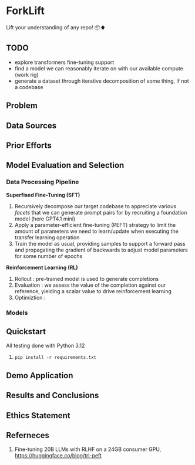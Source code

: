 # ForkLift

Lift your understanding of any repo! 📦⬆ 

## TODO 

- explore transformers fine-tuning support
- find a model we can reasonably iterate on with our available compute (work rig)
- generate a dataset through iterative decomposition of some thing, if not a codebase

## Problem 

## Data Sources

## Prior Efforts 

## Model Evaluation and Selection 

### Data Processing Pipeline 

**Superfised Fine-Tuning (SFT)**
1. Recursively decompose our target codebase to appreciate various *facets* that we can generate prompt pairs for by recruiting a foundation model (here GPT4.1 mini)
2. Apply a parameter-efficient fine-tuning (PEFT) strategy to limit the amount of parameters we need to learn/update when executing the transfer learning operation 
3. Train the model as usual, providing samples to support a forward pass and propagating the gradient of backwards to adjust model parameters for some number of epochs

**Reinforcement Learning (RL)** 
1. Rollout : pre-trained model is used to generate completions
2. Evaluation : we assess the value of the completion against our reference, yielding a scalar value to drive reinforcement learning 
3. Optimiztion : 

### Models

### 

## Quickstart 

All testing done with Python 3.12

1. `pip install -r requirements.txt` 

## Demo Application

## Results and Conclusions

## Ethics Statement

## Referneces

1. Fine-tuning 20B LLMs with RLHF on a 24GB consumer GPU, https://huggingface.co/blog/trl-peft